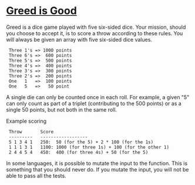 # [Greed is Good](https://www.codewars.com/kata/greed-is-good "https://www.codewars.com/kata/5270d0d18625160ada0000e4")

Greed is a dice game played with five six-sided dice. Your mission, should you choose to accept it,
is to score a throw according to these rules. You will always be given an array with five six-sided
dice values.

``` 
 Three 1's => 1000 points
 Three 6's =>  600 points
 Three 5's =>  500 points
 Three 4's =>  400 points
 Three 3's =>  300 points
 Three 2's =>  200 points
 One   1   =>  100 points
 One   5   =>   50 point
```

A single die can only be counted once in each roll. For example, a given "5" can only count as part
of a
triplet (contributing to the 500 points) or as a single 50 points, but not both in the same roll.

Example scoring

```
 Throw       Score
 ---------   ------------------
 5 1 3 4 1   250:  50 (for the 5) + 2 * 100 (for the 1s)
 1 1 1 3 1   1100: 1000 (for three 1s) + 100 (for the other 1)
 2 4 4 5 4   450:  400 (for three 4s) + 50 (for the 5)
```

In some languages, it is possible to mutate the input to the function. This is something that you
should never do. If you mutate the input, you will not be able to pass all the tests.
